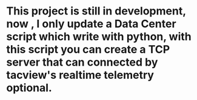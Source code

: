 # This project is still in development, now , I only update a Data Center script which write with python, with this script you can create a TCP server that can connected by tacview's realtime telemetry optional.
